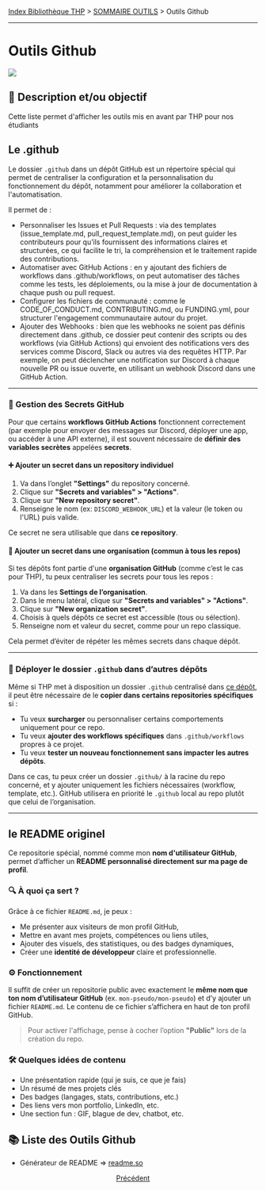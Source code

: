 [Index Bibliothèque THP](https://github.com/TheHackingProject/bibliotheque-THP/wiki) > [SOMMAIRE OUTILS]((https://github.com/TheHackingProject/bibliotheque-THP/wiki/sommaire_outils)) > Outils Github

___

# Outils Github

![](https://picsum.photos/1024/400)

## 📄 Description et/ou objectif

Cette liste permet d'afficher les outils mis en avant par THP pour nos étudiants

## Le .github

Le dossier `.github` dans un dépôt GitHub est un répertoire spécial qui permet de centraliser la configuration et la personnalisation du fonctionnement du dépôt, notamment pour améliorer la collaboration et l'automatisation.

Il permet de :

- Personnaliser les Issues et Pull Requests : via des templates (issue_template.md, pull_request_template.md), on peut guider les contributeurs pour qu’ils fournissent des informations claires et structurées, ce qui facilite le tri, la compréhension et le traitement rapide des contributions.
- Automatiser avec GitHub Actions : en y ajoutant des fichiers de workflows dans .github/workflows, on peut automatiser des tâches comme les tests, les déploiements, ou la mise à jour de documentation à chaque push ou pull request.
- Configurer les fichiers de communauté : comme le CODE_OF_CONDUCT.md, CONTRIBUTING.md, ou FUNDING.yml, pour structurer l'engagement communautaire autour du projet.
- Ajouter des Webhooks : bien que les webhooks ne soient pas définis directement dans .github, ce dossier peut contenir des scripts ou des workflows (via GitHub Actions) qui envoient des notifications vers des services comme Discord, Slack ou autres via des requêtes HTTP. Par exemple, on peut déclencher une notification sur Discord à chaque nouvelle PR ou issue ouverte, en utilisant un webhook Discord dans une GitHub Action.

---

### 🔐 Gestion des **Secrets** GitHub

Pour que certains **workflows GitHub Actions** fonctionnent correctement (par exemple pour envoyer des messages sur Discord, déployer une app, ou accéder à une API externe), il est souvent nécessaire de **définir des variables secrètes** appelées **secrets**.

#### ➕ Ajouter un secret dans un **repository individuel**

1. Va dans l’onglet **"Settings"** du repository concerné.
2. Clique sur **"Secrets and variables" > "Actions"**.
3. Clique sur **"New repository secret"**.
4. Renseigne le nom (ex: `DISCORD_WEBHOOK_URL`) et la valeur (le token ou l'URL) puis valide.

Ce secret ne sera utilisable que dans **ce repository**.

#### 🏢 Ajouter un secret **dans une organisation** (commun à tous les repos)

Si tes dépôts font partie d'une **organisation GitHub** (comme c’est le cas pour THP), tu peux centraliser les secrets pour tous les repos :

1. Va dans les **Settings de l’organisation**.
2. Dans le menu latéral, clique sur **"Secrets and variables" > "Actions"**.
3. Clique sur **"New organization secret"**.
4. Choisis à quels dépôts ce secret est accessible (tous ou sélection).
5. Renseigne nom et valeur du secret, comme pour un repo classique.

Cela permet d’éviter de répéter les mêmes secrets dans chaque dépôt.

---

### 📁 Déployer le dossier `.github` dans d’autres dépôts

Même si THP met à disposition un dossier `.github` centralisé dans [ce dépôt](https://github.com/TheHackingProject/.github), il peut être nécessaire de le **copier dans certains repositories spécifiques** si :

- Tu veux **surcharger** ou personnaliser certains comportements uniquement pour ce repo.
- Tu veux **ajouter des workflows spécifiques** dans `.github/workflows` propres à ce projet.
- Tu veux **tester un nouveau fonctionnement sans impacter les autres dépôts**.

Dans ce cas, tu peux créer un dossier `.github/` à la racine du repo concerné, et y ajouter uniquement les fichiers nécessaires (workflow, template, etc.). GitHub utilisera en priorité le `.github` local au repo plutôt que celui de l’organisation.

---

## le README originel

Ce repositorie spécial, nommé comme mon **nom d'utilisateur GitHub**, permet d’afficher un **README personnalisé directement sur ma page de profil**.

### 🔍 À quoi ça sert ?

Grâce à ce fichier `README.md`, je peux :
- Me présenter aux visiteurs de mon profil GitHub,
- Mettre en avant mes projets, compétences ou liens utiles,
- Ajouter des visuels, des statistiques, ou des badges dynamiques,
- Créer une **identité de développeur** claire et professionnelle.

### ⚙️ Fonctionnement

Il suffit de créer un repositorie public avec exactement le **même nom que ton nom d’utilisateur GitHub** (ex. `mon-pseudo/mon-pseudo`) et d’y ajouter un fichier `README.md`. Le contenu de ce fichier s’affichera en haut de ton profil GitHub.

> Pour activer l'affichage, pense à cocher l’option **"Public"** lors de la création du repo.

### 🛠 Quelques idées de contenu

- Une présentation rapide (qui je suis, ce que je fais)
- Un résumé de mes projets clés
- Des badges (langages, stats, contributions, etc.)
- Des liens vers mon portfolio, LinkedIn, etc.
- Une section fun : GIF, blague de dev, chatbot, etc.

## 📚 Liste des Outils Github
- Générateur de README => [readme.so](https://readme.so/fr)

<div align="center">

[Précédent](https://github.com/TheHackingProject/bibliotheque-THP/wiki/outil_html)

</div>